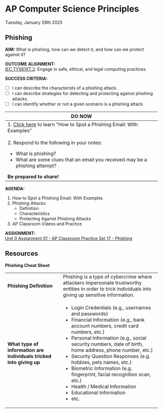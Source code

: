 # AP Computer Science Principles
Tuesday, January 28th 2025

## Phishing

**AIM:** What is phishing, how can we detect it, and how can we protect against it?

**OUTCOME ALIGNMENT:**
<br><ins>IEC.TYS61XT.2</ins>: Engage in safe, ethical, and legal computing practices.

**SUCCESS CRITERIA:**
- [ ] I can describe the characterists of a phishing attack.
- [ ] I can describe strategies for detecting and protecting against phishing attacks.
- [ ] I can identify whether or not a given scenario is a phishing attack.

|DO NOW|
|---|
|1. [Click here](https://www.itgovernance.co.uk/blog/5-ways-to-detect-a-phishing-email) to learn "How to Spot a Phishing Email: With Examples"<br><br> 2. Respond to the following in your notes:<br><ul><li>What is phishing?</li><li>What are some clues that an email you received may be a phishing attempt?</li></ul>**Be prepared to share!**|

**AGENDA:**

1. How to Spot a Phishing Email: With Examples
2. Phishing Attacks
   * Definition
   * Characteristics
   * Protecting Aganist Phishing Attacks
3. AP Classroom Videos and Practice

**ASSIGNMENT:** 
<br>[Unit 0 Assignment 01 - AP Classroom Practice Set 17 - Phishing](https://github.com/MrJSwotinsky/AP_Computer_Science_Principles_2_Spring_2025/blob/main/Unit_0_Safe_Computing/Assignments/01_AP_Classroom_Practice_Set_17_Phishing.md)

## Resources
**Phishing Cheat Sheet**

<table>
  <tr>
    <td><b>Phishing Definition</b></td>
    <td>Phishing is a type of cybercrime where attackers impersonate trustworthy entities in order to trick individuals into giving up sensitive information.</td>
  </tr>
  <tr>
    <td><b>What type of information are individuals tricked into giving up</b></td>
    <td>
      <ul>
        <li>Login Credentials (e.g., usernames and passwords)</li>
        <li>Financial Information (e.g., bank account numbers, credit card numbers, etc.)</li>
        <li>Personal Information (e.g., social security numbers, date of birth, home address, phone number, etc.)</li>
        <li>Security Question Responses (e.g. hobbies, pets names, etc.)</li>
        <li>Biometric Information (e.g. fingerprint, facial recognition scan, etc.)</li>
        <li>Health / Medical Information</li>
        <li>Educational Information</li>
        <li>etc.</li>
      </ul>
    </td>
  </tr>
</table>
